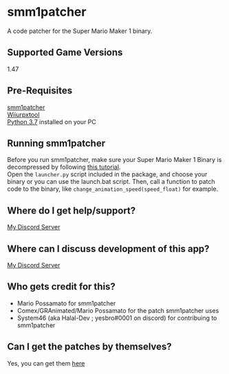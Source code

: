 # smm1patcher
A code patcher for the Super Mario Maker 1 binary.

## Supported Game Versions
1.47

## Pre-Requisites
[smm1patcher](https://github.com/MarioPossamato/smm1patcher/archive/master.zip)  
[Wiiurpxtool](https://github.com/0CBH0/wiiurpxtool/releases)  
[Python 3.7](https://www.python.org/downloads/release/python-370/) installed on your PC

## Running smm1patcher
Before you run smm1patcher, make sure your Super Mario Maker 1 Binary is decompressed by following [this tutorial](https://mariomods.net/thread/878368801-modded-rpx-files).  
Open the `launcher.py` script included in the package, and choose your binary or you can use the launch.bat script. 
Then, call a function to patch code to the binary, like `change_animation_speed(speed_float)` for example.

## Where do I get help/support?
[My Discord Server](https://discord.gg/8wx8uQF)

## Where can I discuss development of this app?
[My Discord Server](https://discord.gg/8wx8uQF)

## Who gets credit for this?
* Mario Possamato for smm1patcher
* Comex/GRAnimated/Mario Possamato for the patch smm1patcher uses
* System46 (aka Halal-Dev ; yesbro#0001 on discord) for contribuing to smm1patcher

## Can I get the patches by themselves?
Yes, you can get them [here](https://cdn.discordapp.com/attachments/575903548601270273/676890349851115540/Block.rpx_Patches.txt)
